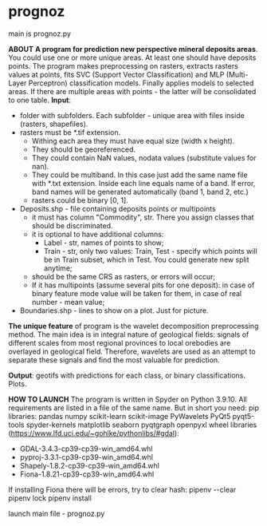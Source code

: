 # prognoz
main is prognoz.py

**ABOUT**
**A program for prediction new perspective mineral deposits areas**. You could use one or more unique areas. At least one should have deposits points. The program makes preprocessing on rasters, extracts rasters values at points, fits SVC (Support Vector Classification) and MLP (Multi-Layer Perceptron) classification models. Finally applies models to selected areas. If there are multiple areas with points - the latter will be consolidated to one table.
**Input**:
- folder with subfolders. Each subfolder - unique area with files inside (rasters, shapefiles).
- rasters must be *.tif extension. 
    - Withing each area they must have equal size (width x height). 
    - They should be georeferenced. 
    - They could contain NaN values, nodata values (substitute values for nan). 
    - They could be multiband. In this case just add the same name file with *.txt extension. Inside each line equals name of a band. If error, band names will be generated automatically (band 1, band 2, etc.)
    - rasters could be binary [0, 1].
-   Deposits.shp - file containing deposits points or multipoints
    -  it must has column "Commodity", str. There you assign classes that should be discriminated.
    -  it is optional to have additional columns: 
        -  Label - str, names of points to show; 
        -  Train - str, only two values: Train, Test - specify which points will be in Train subset, which in Test. You could generate new split anytime; 
    -  should be the same CRS as rasters, or errors will occur;
    -  If it has multipoints (assume several pits for one deposit): in case of binary feature mode value will be taken for them, in case of real number - mean value;
-  Boundaries.shp - lines to show on a plot. Just for picture.

**The unique feature** of program is the wavelet decomposition preprocessing method. The main idea is in integral nature of geological fields: signals of different scales from most regional provinces to local orebodies are overlayed in geological field. Therefore, wavelets are used as an attempt to separate these signals and find the most valuable for prediction.

**Output**: geotifs with predictions for each class, or binary classifications. Plots.

**HOW TO LAUNCH**
The program is written in Spyder on Python 3.9.10.
All requirements are listed in a file of the same name. But in short you need:
pip libraries: pandas numpy scikit-learn scikit-image PyWavelets PyQt5 pyqt5-tools spyder-kernels matplotlib seaborn pyqtgraph openpyxl
wheel libraries (https://www.lfd.uci.edu/~gohlke/pythonlibs/#gdal):
  - GDAL-3.4.3-cp39-cp39-win_amd64.whl
  - pyproj-3.3.1-cp39-cp39-win_amd64.whl
  - Shapely-1.8.2-cp39-cp39-win_amd64.whl
  - Fiona-1.8.21-cp39-cp39-win_amd64.whl

If installing Fiona there will be errors, try to clear hash:
pipenv --clear
pipenv lock
pipenv install <Fiona wheel-file>
  
launch main file - prognoz.py
